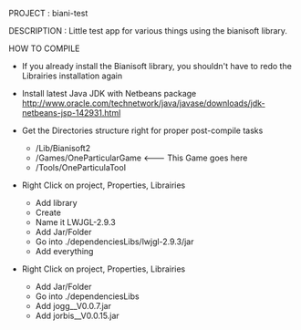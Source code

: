 
PROJECT : biani-test

DESCRIPTION : 
Little test app for various things using the bianisoft library.



HOW TO COMPILE
- If you already install the Bianisoft library, you shouldn't have to redo the Librairies 
 installation again

- Install latest Java JDK with Netbeans package
    http://www.oracle.com/technetwork/java/javase/downloads/jdk-netbeans-jsp-142931.html
    
- Get the Directories structure right for proper post-compile tasks
  - /Lib/Bianisoft2
  - /Games/OneParticularGame <--- This Game goes here
  - /Tools/OneParticulaTool
  
- Right Click on project, Properties, Librairies
  - Add library
  - Create
  - Name it LWJGL-2.9.3
  - Add Jar/Folder
  - Go into ./dependenciesLibs/lwjgl-2.9.3/jar
  - Add everything
  
- Right Click on project, Properties, Librairies
  - Add Jar/Folder
  - Go into ./dependenciesLibs
  - Add jogg__V0.0.7.jar
  - Add jorbis__V0.0.15.jar
  
  
